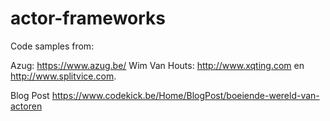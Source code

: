 # actor-frameworks

Code samples from: 

Azug: https://www.azug.be/
Wim Van Houts: http://www.xqting.com en http://www.splitvice.com.

Blog Post
https://www.codekick.be/Home/BlogPost/boeiende-wereld-van-actoren
